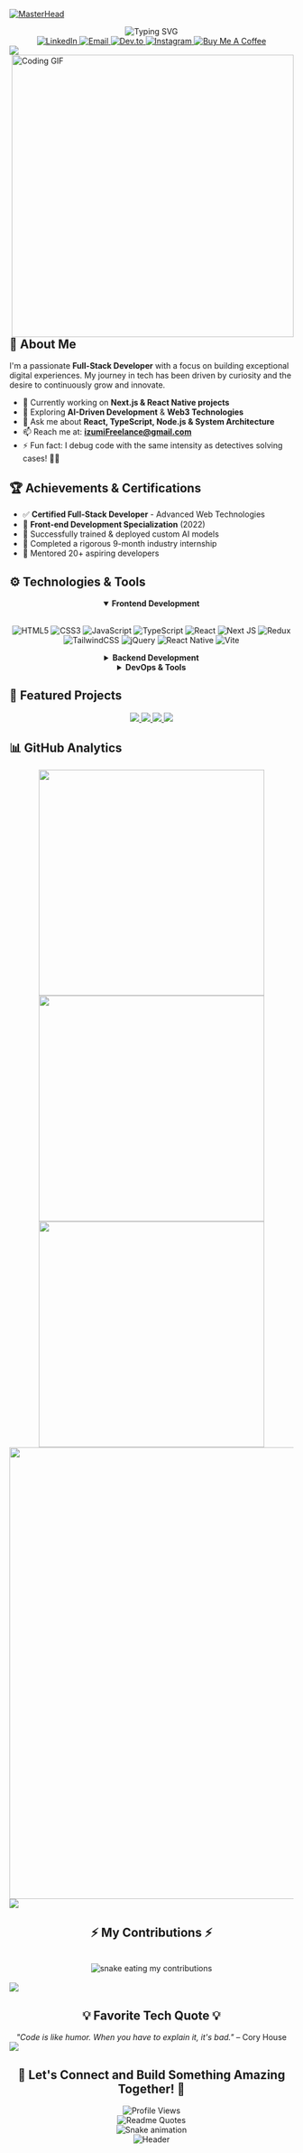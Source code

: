 [![MasterHead](https://repository-images.githubusercontent.com/588181932/e36ec678-7984-4cdd-8e4c-a3932772ff8e)](https://www.linkedin.com/in/altaf-hussain-325967324)

<div align="center">
  <img src="https://readme-typing-svg.demolab.com?font=Fira+Code&size=22&duration=4000&pause=500&color=4CAF50&width=450&lines=Full-Stack+Web+Developer;Tech+Enthusiast;Lifelong+Learner;Open+Source+Contributor;AI+and+Blockchain+Explorer;Net+Philosopher" alt="Typing SVG" />
</div>

<div align="center">
  <a href="https://www.linkedin.com/in/altaf-hussain-325967324">
    <img src="https://img.shields.io/badge/LinkedIn-0077B5?style=for-the-badge&logo=linkedin&logoColor=white" alt="LinkedIn" />
  </a>
  <a href="mailto:izumiFreelance@gmail.com">
    <img src="https://img.shields.io/badge/Email-D14836?style=for-the-badge&logo=gmail&logoColor=white" alt="Email" />
  </a>
  <a href="https://dev.to/izumifreelance">
    <img src="https://img.shields.io/badge/Dev.to-0A0A0A?style=for-the-badge&logo=dev.to&logoColor=white" alt="Dev.to" />
  </a>
  <a href="https://instagram.com/tdeghgg">
    <img src="https://img.shields.io/badge/Instagram-E4405F?style=for-the-badge&logo=instagram&logoColor=white" alt="Instagram" />
  </a>
  <a href="https://www.buymeacoffee.com/izumifreelance">
    <img src="https://img.shields.io/badge/Buy%20Me%20A%20Coffee-FFDD00?style=for-the-badge&logo=buy-me-a-coffee&logoColor=black" alt="Buy Me A Coffee" />
  </a>
</div>

<img src="https://user-images.githubusercontent.com/73097560/115834477-dbab4500-a447-11eb-908a-139a6edaec5c.gif">

<img align="right" src="https://miro.medium.com/v2/resize:fit:1400/format:webp/1*4fNBO_UDYEVxM0E5T2FyJQ.gif" alt="Coding GIF" width="500px"/>

## 💫 About Me

I'm a passionate **Full-Stack Developer** with a focus on building exceptional digital experiences. My journey in tech has been driven by curiosity and the desire to continuously grow and innovate.

- 🔭 Currently working on **Next.js & React Native projects**
- 🌱 Exploring **AI-Driven Development** & **Web3 Technologies**
- 💬 Ask me about **React, TypeScript, Node.js & System Architecture**
- 📫 Reach me at: **izumiFreelance@gmail.com**
- ⚡ Fun fact: I debug code with the same intensity as detectives solving cases! 🕵️‍♂️

## 🏆 Achievements & Certifications

- ✅ **Certified Full-Stack Developer** - Advanced Web Technologies
- 🥇 **Front-end Development Specialization** (2022)
- 🤖 Successfully trained & deployed custom AI models
- 🌟 Completed a rigorous 9-month industry internship
- 🏅 Mentored 20+ aspiring developers

## ⚙️ Technologies & Tools

<div align="center">
<details open>
<summary><b>Frontend Development</b></summary>
<br>
  
![HTML5](https://img.shields.io/badge/html5-%23E34F26.svg?style=for-the-badge&logo=html5&logoColor=white)
![CSS3](https://img.shields.io/badge/css3-%231572B6.svg?style=for-the-badge&logo=css3&logoColor=white)
![JavaScript](https://img.shields.io/badge/javascript-%23323330.svg?style=for-the-badge&logo=javascript&logoColor=%23F7DF1E)
![TypeScript](https://img.shields.io/badge/typescript-%23007ACC.svg?style=for-the-badge&logo=typescript&logoColor=white)
![React](https://img.shields.io/badge/react-%2320232a.svg?style=for-the-badge&logo=react&logoColor=%2361DAFB)
![Next JS](https://img.shields.io/badge/Next-black?style=for-the-badge&logo=next.js&logoColor=white)
![Redux](https://img.shields.io/badge/redux-%23593d88.svg?style=for-the-badge&logo=redux&logoColor=white)
![TailwindCSS](https://img.shields.io/badge/tailwindcss-%2338B2AC.svg?style=for-the-badge&logo=tailwind-css&logoColor=white)
![jQuery](https://img.shields.io/badge/jquery-%230769AD.svg?style=for-the-badge&logo=jquery&logoColor=white)
![React Native](https://img.shields.io/badge/react_native-%2320232a.svg?style=for-the-badge&logo=react&logoColor=%2361DAFB)
![Vite](https://img.shields.io/badge/vite-%23646CFF.svg?style=for-the-badge&logo=vite&logoColor=white)
</details>

<details>
<summary><b>Backend Development</b></summary>
<br>
  
![NodeJS](https://img.shields.io/badge/node.js-6DA55F?style=for-the-badge&logo=node.js&logoColor=white)
![Express.js](https://img.shields.io/badge/express.js-%23404d59.svg?style=for-the-badge&logo=express&logoColor=%2361DAFB)
![Python](https://img.shields.io/badge/python-3670A0?style=for-the-badge&logo=python&logoColor=ffdd54)
![Firebase](https://img.shields.io/badge/firebase-%23039BE5.svg?style=for-the-badge&logo=firebase)
![MongoDB](https://img.shields.io/badge/MongoDB-%234ea94b.svg?style=for-the-badge&logo=mongodb&logoColor=white)
![GraphQL](https://img.shields.io/badge/-GraphQL-E10098?style=for-the-badge&logo=graphql&logoColor=white)
</details>

<details>
<summary><b>DevOps & Tools</b></summary>
<br>
  
![Git](https://img.shields.io/badge/git-%23F05033.svg?style=for-the-badge&logo=git&logoColor=white)
![GitHub](https://img.shields.io/badge/github-%23121011.svg?style=for-the-badge&logo=github&logoColor=white)
![Docker](https://img.shields.io/badge/docker-%230db7ed.svg?style=for-the-badge&logo=docker&logoColor=white)
![AWS](https://img.shields.io/badge/AWS-%23FF9900.svg?style=for-the-badge&logo=amazon-aws&logoColor=white)
![Vercel](https://img.shields.io/badge/vercel-%23000000.svg?style=for-the-badge&logo=vercel&logoColor=white)
![Netlify](https://img.shields.io/badge/netlify-%23000000.svg?style=for-the-badge&logo=netlify&logoColor=#00C7B7)
</details>
</div>

## 🚀 Featured Projects

<div align="center">
<a href="https://github.com/izumifreelance/AniGram">
  <img src="https://github-readme-stats.vercel.app/api/pin/?username=izumifreelance&repo=ecommerce-platform&theme=radical" />
</a>
<a href="https://github.com/izumifreelance/ai-task-manager">
  <img src="https://github-readme-stats.vercel.app/api/pin/?username=izumifreelance&repo=ai-task-manager&theme=radical" />
</a>
<a href="https://github.com/izumifreelance/blockchain-auth">
  <img src="https://github-readme-stats.vercel.app/api/pin/?username=izumifreelance&repo=blockchain-auth&theme=radical" />
</a>
<a href="https://github.com/izumifreelance/portfolio-nextjs">
  <img src="https://github-readme-stats.vercel.app/api/pin/?username=izumifreelance&repo=portfolio-nextjs&theme=radical" />
</a>
</div>

## 📊 GitHub Analytics

<div align="center">
  <img src="https://github-readme-stats.vercel.app/api?username=izumifreelance&show_icons=true&theme=radical&hide_border=true&count_private=true" width="400" />
  <img src="https://github-readme-streak-stats.herokuapp.com/?user=izumifreelance&theme=radical&hide_border=true" width="400" />
  <br/>
  <img src="https://github-readme-stats.vercel.app/api/top-langs/?username=izumifreelance&layout=compact&theme=radical&hide_border=true" width="400" />
  <br/>
  <img src="https://github-profile-trophy.vercel.app/?username=izumifreelance&theme=radical&no-frame=true&row=1&&margin-w=20&no-bg=true" width="800" />
</div>

<img src="https://user-images.githubusercontent.com/73097560/115834477-dbab4500-a447-11eb-908a-139a6edaec5c.gif">

<div align="center">
  <h2>⚡ My Contributions ⚡</h2>
  <br>
  <img alt="snake eating my contributions" src="https://raw.githubusercontent.com/izumifreelance/izumifreelance/output/github-contribution-grid-snake.svg" />
  <br/><br/>
</div>

<img src="https://user-images.githubusercontent.com/73097560/115834477-dbab4500-a447-11eb-908a-139a6edaec5c.gif">

<div align="center">
  <h2>💡 Favorite Tech Quote 💡</h2>
  <i>"Code is like humor. When you have to explain it, it's bad."</i> – Cory House
</div>

<img src="https://user-images.githubusercontent.com/73097560/115834477-dbab4500-a447-11eb-908a-139a6edaec5c.gif">

<div align="center">
  <h2>🚀 Let's Connect and Build Something Amazing Together! 🚀</h2>
  <img src="https://komarev.com/ghpvc/?username=izumifreelance&style=for-the-badge&color=blueviolet" alt="Profile Views" />
</div>

<div align="center">
  <img src="https://quotes-github-readme.vercel.app/api?type=horizontal&theme=radical" alt="Readme Quotes" />
</div>

<div align="center">
  <img src="https://github.com/izumifreelance/izumifreelance/blob/output/github-contribution-grid-snake-dark.svg" alt="Snake animation" />
</div>

<div align="center">
  <img src="https://raw.githubusercontent.com/izumifreelance/izumifreelance/main/assets/header.gif" alt="Header" />
</div>
